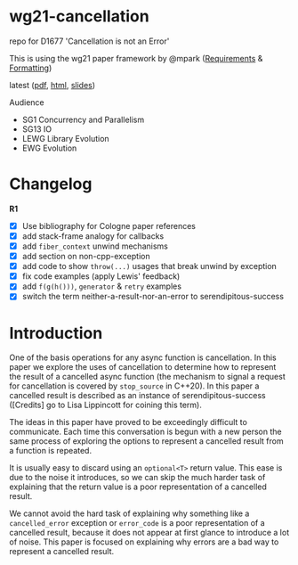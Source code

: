 # wg21-cancellation
repo for D1677 'Cancellation is not an Error'

This is using the wg21 paper framework by @mpark ([Requirements](https://github.com/mpark/wg21/blob/master/README.md#requirements) & [Formatting](https://github.com/mpark/wg21/blob/master/README.md#formatting))

latest ([pdf](generated/cancellation.pdf), [html](generated/cancellation.html), [slides](slides/cancellation.html))

Audience
  - SG1 Concurrency and Parallelism
  - SG13 IO
  - LEWG Library Evolution
  - EWG Evolution

# Changelog

__R1__

 - [x] Use bibliography for Cologne paper references
 - [x] add stack-frame analogy for callbacks
 - [x] add `fiber_context` unwind mechanisms
 - [x] add section on non-cpp-exception
 - [x] add code to show `throw(...)` usages that break unwind by exception
 - [x] fix code examples (apply Lewis' feedback)
 - [x] add `f(g(h()))`, `generator` & `retry` examples 
 - [x] switch the term neither-a-result-nor-an-error to serendipitous-success

# Introduction

One of the basis operations for any async function is cancellation. In this paper we explore the uses of cancellation to determine how to represent the result of a cancelled async function (the mechanism to signal a request for cancellation is covered by `stop_source` in C++20). In this paper a cancelled result is described as an instance of serendipitous-success ([Credits] go to Lisa Lippincott for coining this term).

The ideas in this paper have proved to be exceedingly difficult to communicate. Each time this conversation is begun with a new person the same process of exploring the options to represent a cancelled result from a function is repeated. 

It is usually easy to discard using an `optional<T>` return value. This ease is due to the noise it introduces, so we can skip the much harder task of explaining that the return value is a poor representation of a cancelled result. 

We cannot avoid the hard task of explaining why something like a `cancelled_error` exception or `error_code` is a poor representation of a cancelled result, because it does not appear at first glance to introduce a lot of noise. This paper is focused on explaining why errors are a bad way to represent a cancelled result.
